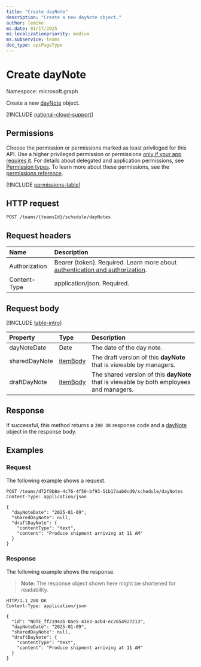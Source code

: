 ```yaml
---
title: "Create dayNote"
description: "Create a new dayNote object."
author: lemike
ms.date: 01/17/2025
ms.localizationpriority: medium
ms.subservice: teams
doc_type: apiPageType
---
```


# Create dayNote

Namespace: microsoft.graph

Create a new [dayNote](../resources/daynote.md) object.

[!INCLUDE [national-cloud-support](../../includes/global-only.md)]

## Permissions

Choose the permission or permissions marked as least privileged for this API. Use a higher privileged permission or permissions [only if your app requires it](/graph/permissions-overview#best-practices-for-using-microsoft-graph-permissions). For details about delegated and application permissions, see [Permission types](/graph/permissions-overview#permission-types). To learn more about these permissions, see the [permissions reference](/graph/permissions-reference).

<!-- {
  "blockType": "permissions",
  "name": "schedule-post-daynotes-permissions"
}
-->
[!INCLUDE [permissions-table](../includes/permissions/daynote-create-permissions.md)]

## HTTP request

<!-- {
  "blockType": "ignored"
}
-->
``` http
POST /teams/{teamsId}/schedule/dayNotes
```

## Request headers

|Name|Description|
|:---|:---|
|Authorization|Bearer {token}. Required. Learn more about [authentication and authorization](/graph/auth/auth-concepts).|
|Content-Type|application/json. Required.|

## Request body

[!INCLUDE [table-intro](../../includes/update-property-table-intro.md)]

|Property|Type|Description|
|:---|:---|:---|
|dayNoteDate|Date|The date of the day note.|
|sharedDayNote|[itemBody](../resources/itembody.md)|The draft version of this **dayNote** that is viewable by managers.|
|draftDayNote|[itemBody](../resources/itembody.md)|The shared version of this **dayNote** that is viewable by both employees and managers.|


## Response

If successful, this method returns a `200 OK` response code and a [dayNote](../resources/daynote.md) object in the response body.

## Examples

### Request
The following example shows a request.

<!-- {
  "blockType": "request",
  "name": "create_daynote"
}
-->
``` http
POST /teams/d72f9b8e-4c76-4f50-bf93-51b17aab0cd9/schedule/dayNotes
Content-Type: application/json

{
  "dayNoteDate": "2025-01-09",
  "sharedDayNote": null,
  "draftDayNote": {
    "contentType": "text",
    "content": "Produce shipment arriving at 11 AM"
  }
}
```


### Response
The following example shows the response.
>**Note:** The response object shown here might be shortened for readability.

<!-- {
  "blockType": "response",
  "truncated": true
}
-->
``` http
HTTP/1.1 200 OK
Content-Type: application/json

{
  "id": "NOTE_ff2194ab-0ae5-43e3-acb4-ec2654927213",
  "dayNoteDate": "2025-01-09",
  "sharedDayNote": null,
  "draftDayNote": {
    "contentType": "text",
    "content": "Produce shipment arriving at 11 AM"
  }
}
```

